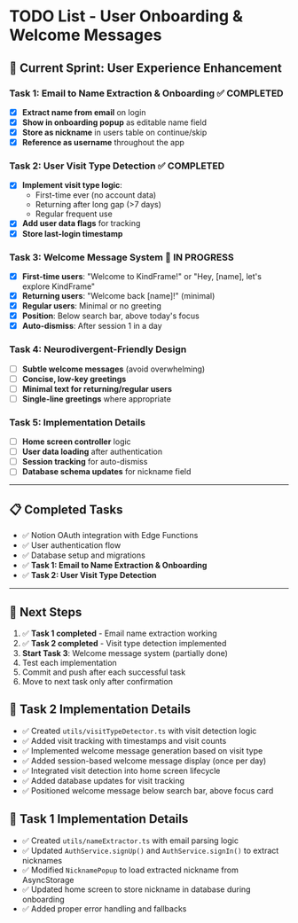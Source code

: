 # TODO List - User Onboarding & Welcome Messages

## 🎯 **Current Sprint: User Experience Enhancement**

### **Task 1: Email to Name Extraction & Onboarding** ✅ **COMPLETED**
- [x] **Extract name from email** on login
- [x] **Show in onboarding popup** as editable name field
- [x] **Store as nickname** in users table on continue/skip
- [x] **Reference as username** throughout the app

### **Task 2: User Visit Type Detection** ✅ **COMPLETED**
- [x] **Implement visit type logic**:
  - First-time ever (no account data)
  - Returning after long gap (>7 days)
  - Regular frequent use
- [x] **Add user data flags** for tracking
- [x] **Store last-login timestamp**

### **Task 3: Welcome Message System** 🔄 **IN PROGRESS**
- [x] **First-time users**: "Welcome to KindFrame!" or "Hey, [name], let's explore KindFrame"
- [x] **Returning users**: "Welcome back [name]!" (minimal)
- [x] **Regular users**: Minimal or no greeting
- [x] **Position**: Below search bar, above today's focus
- [x] **Auto-dismiss**: After session 1 in a day

### **Task 4: Neurodivergent-Friendly Design**
- [ ] **Subtle welcome messages** (avoid overwhelming)
- [ ] **Concise, low-key greetings**
- [ ] **Minimal text for returning/regular users**
- [ ] **Single-line greetings** where appropriate

### **Task 5: Implementation Details**
- [ ] **Home screen controller** logic
- [ ] **User data loading** after authentication
- [ ] **Session tracking** for auto-dismiss
- [ ] **Database schema updates** for nickname field

---

## 📋 **Completed Tasks**
- ✅ Notion OAuth integration with Edge Functions
- ✅ User authentication flow
- ✅ Database setup and migrations
- ✅ **Task 1: Email to Name Extraction & Onboarding**
- ✅ **Task 2: User Visit Type Detection**

---

## 🔄 **Next Steps**
1. ✅ **Task 1 completed** - Email name extraction working
2. ✅ **Task 2 completed** - Visit type detection implemented
3. **Start Task 3**: Welcome message system (partially done)
4. Test each implementation
5. Commit and push after each successful task
6. Move to next task only after confirmation

## 📝 **Task 2 Implementation Details**
- ✅ Created `utils/visitTypeDetector.ts` with visit detection logic
- ✅ Added visit tracking with timestamps and visit counts
- ✅ Implemented welcome message generation based on visit type
- ✅ Added session-based welcome message display (once per day)
- ✅ Integrated visit detection into home screen lifecycle
- ✅ Added database updates for visit tracking
- ✅ Positioned welcome message below search bar, above focus card

## 📝 **Task 1 Implementation Details**
- ✅ Created `utils/nameExtractor.ts` with email parsing logic
- ✅ Updated `AuthService.signUp()` and `AuthService.signIn()` to extract nicknames
- ✅ Modified `NicknamePopup` to load extracted nickname from AsyncStorage
- ✅ Updated home screen to store nickname in database during onboarding
- ✅ Added proper error handling and fallbacks 